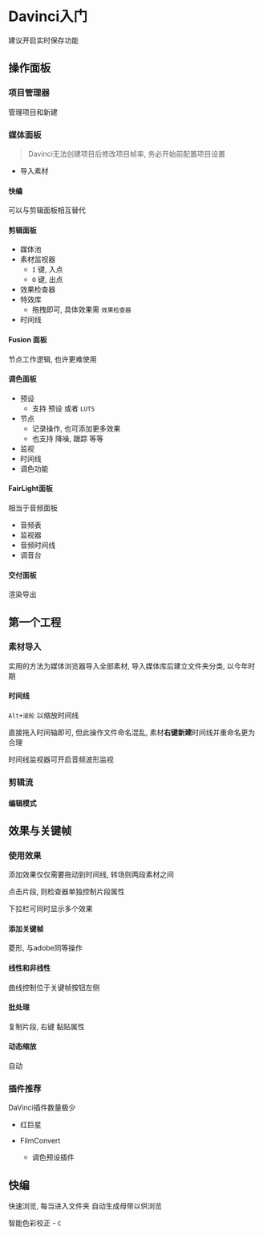 # Davinci入门

建议开启实时保存功能

## 操作面板

### 项目管理器

管理项目和新建

### 媒体面板

> Davinci无法创建项目后修改项目帧率, 务必开始前配置项目设置

- 导入素材

#### 快编

可以与剪辑面板相互替代

#### 剪辑面板

- 媒体池
- 素材监视器
  - `I` 键, 入点
  - `O` 键, 出点
- 效果检查器
- 特效库
  - 拖拽即可, 具体效果需 `效果检查器`
- 时间线

#### Fusion 面板

节点工作逻辑, 也许更难使用

#### 调色面板

- 预设
  - 支持 预设 或者 `LUTS`
- 节点
  - 记录操作, 也可添加更多效果
  - 也支持 降噪, 跟踪 等等
- 监视
- 时间线
- 调色功能

#### FairLight面板

相当于音频面板

- 音频表
- 监视器
- 音频时间线
- 调音台

#### 交付面板

渲染导出

## 第一个工程

### 素材导入

实用的方法为媒体浏览器导入全部素材, 导入媒体库后建立文件夹分类, 以今年时期

#### 时间线

`Alt+滚轮` 以缩放时间线

直接拖入时间轴即可, 但此操作文件命名混乱, 素材**右键新建**时间线并重命名更为合理

时间线监视器可开启音频波形监视

### 剪辑流

#### 编辑模式

## 效果与关键帧

### 使用效果

添加效果仅仅需要拖动到时间线, 转场则两段素材之间

点击片段, 则检查器单独控制片段属性

下拉栏可同时显示多个效果

#### 添加关键帧

菱形, 与adobe同等操作

#### 线性和非线性

曲线控制位于关键帧按钮左侧

#### 批处理

复制片段, 右键 黏贴属性

#### 动态缩放

自动

### 插件推荐

DaVinci插件数量极少

- 红巨星

- FilmConvert
  
  - 调色预设插件

## 快编

快速浏览, 每当进入文件夹 自动生成母带以供浏览

智能色彩校正 - `C`
